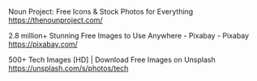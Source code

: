 Noun Project: Free Icons & Stock Photos for Everything
https://thenounproject.com/

2.8 million+ Stunning Free Images to Use Anywhere - Pixabay - Pixabay
https://pixabay.com/

500+ Tech Images [HD] | Download Free Images on Unsplash
https://unsplash.com/s/photos/tech